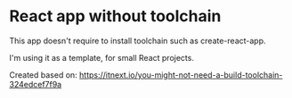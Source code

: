 # React app without toolchain

This app doesn't require to install toolchain such as create-react-app.

I'm using it as a template, for small React projects. 

Created based on: 
https://itnext.io/you-might-not-need-a-build-toolchain-324edcef7f9a
